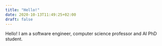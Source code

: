 ```yaml
---
title: "Hello!"
date: 2020-10-13T11:49:25+02:00
draft: false
---
```


Hello! I am a software engineer, computer science professor and AI PhD student.
